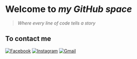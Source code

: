 # Welcome to _my GitHub space_
> _Where every line of code tells a story_
## To contact me
[![Facebook](https://img.icons8.com/color/48/000000/facebook.png)](https://www.facebook.com/profile.php?id=100009358777649)
[![Instagram](https://img.icons8.com/color/48/000000/instagram-new.png)](https://www.instagram.com/VotreNom)
[![Gmail](https://img.icons8.com/color/48/000000/gmail.png)](mailto:votre@email.com)
